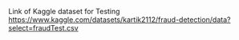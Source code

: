 Link of Kaggle dataset for Testing
https://www.kaggle.com/datasets/kartik2112/fraud-detection/data?select=fraudTest.csv
